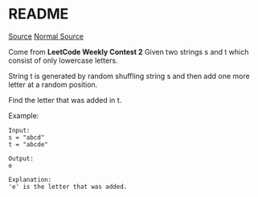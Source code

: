 # README
[Source](https://leetcode.com/contest/2/problems/find-the-difference/)
[Normal Source](https://leetcode.com/problems/find-the-difference/)

Come from **LeetCode Weekly Contest 2**
Given two strings s and t which consist of only lowercase letters.

String t is generated by random shuffling string s and then add one more letter at a random position.

Find the letter that was added in t.

Example:

~~~
Input:
s = "abcd"
t = "abcde"

Output:
e

Explanation:
'e' is the letter that was added.
~~~


